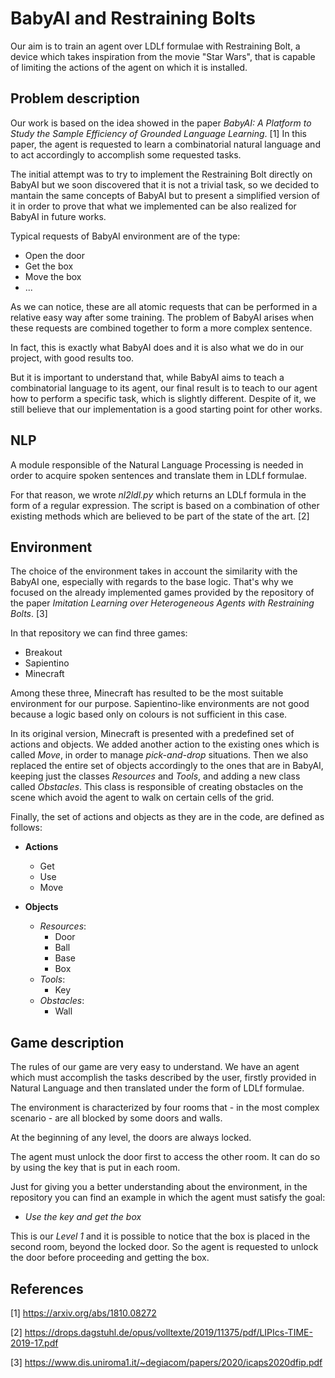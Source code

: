 # BabyAI and Restraining Bolts
Our aim is to train an agent over LDLf formulae with Restraining Bolt, a device which takes inspiration from the movie "Star Wars", that is capable of limiting the actions of the agent on which it is installed.

## Problem description
Our work is based on the idea showed in the paper *BabyAI: A Platform to Study the Sample Efficiency of Grounded Language Learning*. [1] 
In this paper, the agent is requested to learn a combinatorial natural language and to act accordingly to accomplish some requested tasks.
  
The initial attempt was to try to implement the Restraining Bolt directly on BabyAI but we soon discovered that it is not a trivial task, so we decided to mantain the same concepts of BabyAI but to present a simplified version of it in order to prove that what we implemented can be also realized for BabyAI in future works.

Typical requests of BabyAI environment are of the type:
* Open the door
* Get the box
* Move the box
* ...

As we can notice, these are all atomic requests that can be performed in a relative easy way after some training. The problem of BabyAI arises when these requests are combined together to form a more complex sentence.

In fact, this is exactly what BabyAI does and it is also what we do in our project, with good results too. 

But it is important to understand that, while BabyAI aims to teach a combinatorial language to its agent, our final result is to teach to our agent how to perform a specific task, which is slightly different. Despite of it, we still believe that our implementation is a good starting point for other works.

## NLP

A module responsible of the Natural Language Processing is needed in order to acquire spoken sentences and translate them in LDLf formulae. 

For that reason, we wrote *nl2ldl.py* which returns an LDLf formula in the form of a regular expression. The script is based on a combination of other existing methods which are believed to be part of the state of the art. [2]

## Environment

The choice of the environment takes in account the similarity with the BabyAI one, especially with regards to the base logic. That's why we focused on the already implemented games provided by the repository of the paper *Imitation Learning over Heterogeneous Agents with Restraining Bolts*. [3]

In that repository we can find three games:

* Breakout
* Sapientino
* Minecraft

Among these three, Minecraft has resulted to be the most suitable environment for our purpose. Sapientino-like environments are not good because a logic based only on colours is not sufficient in this case.

In its original version, Minecraft is presented with a predefined set of actions and objects. We added another action to the existing ones which is called *Move*, in order to manage *pick-and-drop* situations. Then we also replaced the entire set of objects accordingly to the ones that are in BabyAI, keeping just the classes *Resources* and *Tools*, and adding a new class called *Obstacles*. 
This class is responsible of creating obstacles on the scene which avoid the agent to walk on certain cells of the grid. 

Finally, the set of actions and objects as they are in the code, are defined as follows:

* **Actions**
  *  Get
  *  Use
  *  Move

* **Objects**
  *  *Resources*:
      *    Door
      *    Ball
      *    Base
      *    Box
  *  *Tools*:
      *    Key
  *  *Obstacles*:
      *    Wall
    
## Game description

The rules of our game are very easy to understand. We have an agent which must accomplish the tasks described by the user, firstly provided in Natural Language and then translated under the form of LDLf formulae. 

The environment is characterized by four rooms that - in the most complex scenario - are all blocked by some doors and walls.

At the beginning of any level, the doors are always locked.

The agent must unlock the door first to access the other room. It can do so by using the key that is put in each room. 

Just for giving you a better understanding about the environment, in the repository you can find an example in which the agent must satisfy the goal:

* *Use the key and get the box*

This is our *Level 1* and it is possible to notice that the box is placed in the second room, beyond the locked door. 
So the agent is requested to unlock the door before proceeding and getting the box.

## References
[1] https://arxiv.org/abs/1810.08272

[2] https://drops.dagstuhl.de/opus/volltexte/2019/11375/pdf/LIPIcs-TIME-2019-17.pdf

[3] https://www.dis.uniroma1.it/~degiacom/papers/2020/icaps2020dfip.pdf
